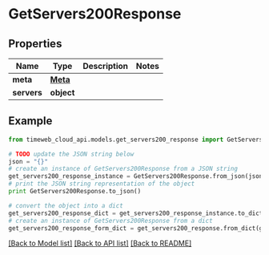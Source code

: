 # GetServers200Response


## Properties
Name | Type | Description | Notes
------------ | ------------- | ------------- | -------------
**meta** | [**Meta**](Meta.md) |  | 
**servers** | **object** |  | 

## Example

```python
from timeweb_cloud_api.models.get_servers200_response import GetServers200Response

# TODO update the JSON string below
json = "{}"
# create an instance of GetServers200Response from a JSON string
get_servers200_response_instance = GetServers200Response.from_json(json)
# print the JSON string representation of the object
print GetServers200Response.to_json()

# convert the object into a dict
get_servers200_response_dict = get_servers200_response_instance.to_dict()
# create an instance of GetServers200Response from a dict
get_servers200_response_form_dict = get_servers200_response.from_dict(get_servers200_response_dict)
```
[[Back to Model list]](../README.md#documentation-for-models) [[Back to API list]](../README.md#documentation-for-api-endpoints) [[Back to README]](../README.md)



